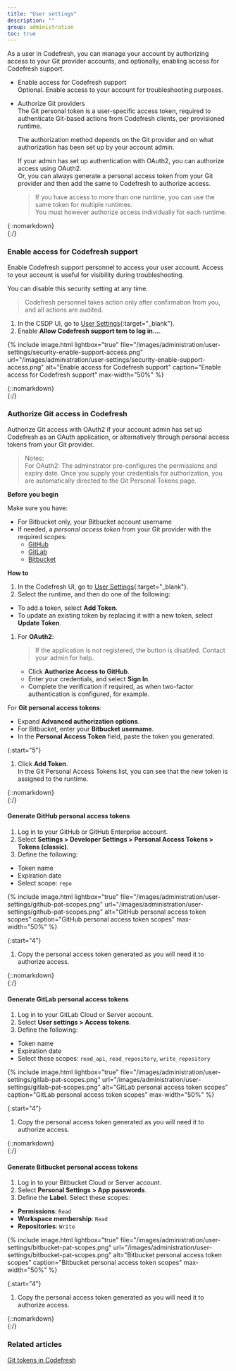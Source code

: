 ```yaml
---
title: "User settings"
description: ""
group: administration
toc: true
---
```


As a user in Codefresh, you can manage your account by authorizing access to your Git provider accounts, and optionally, enabling access for Codefresh support.

* Enable access for Codefresh support  
  Optional. Enable access to your account for troubleshooting purposes. 

* Authorize Git providers  
  The Git personal token is a user-specific access token, required to authenticate Git-based actions from Codefresh clients, per provisioned runtime.  


  The authorization method depends on the Git provider and on what authorization has been set up by your account admin.


  If your admin has set up authentication with OAuth2, you can authorize access using OAuth2.  
  Or, you can always generate a personal access token from your Git provider and then add the same to Codefresh to authorize access.  

  > If you have access to more than one runtime, you can use the same token for multiple runtimes.  
    You must however authorize access individually for each runtime.  

{::nomarkdown}
</br>
{:/} 

### Enable access for Codefresh support
Enable Codefresh support personnel to access your user account. Access to your account is useful for visibility during troubleshooting.  

You can disable this security setting at any time.

> Codefresh personnel takes action only after confirmation from you, and all actions are audited.

1. In the CSDP UI, go to [User Settings](https://g.codefresh.io/2.0/user-settings){:target="\_blank"}.
1. Enable **Allow Codefresh support tem to log in...**.

{% include 
   image.html 
   lightbox="true" 
   file="/images/administration/user-settings/security-enable-support-access.png" 
   url="/images/administration/user-settings/security-enable-support-access.png" 
   alt="Enable access for Codefresh support" 
   caption="Enable access for Codefresh support"
   max-width="50%" 
%}

{::nomarkdown}
</br>
{:/}

### Authorize Git access in Codefresh
Authorize Git access with OAuth2 if your account admin has set up Codefresh as an OAuth application, or alternatively through personal access tokens from your Git provider.  
>Notes:  
  For OAuth2:  The adminstrator pre-configures the permissions and expiry date. Once you supply your credentials for authorization, you are automatically directed to the Git Personal Tokens page. 

**Before you begin**  

Make sure you have:
* For Bitbucket only, your Bitbucket account username
* If needed, a _personal access token_ from your Git provider with the required scopes:
  * [GitHub](#generate-github-personal-access-tokens)
  * [GitLab](#generate-gitlab-personal-access-tokens)
  * [Bitbucket](#generate-bitbucket-personal-access-tokens)


**How to**
1. In the Codefresh UI, go to [User Settings](https://g.codefresh.io/2.0/user-settings){:target="\_blank"}.
1. Select the runtime, and then do one of the following:
  * To add a token, select **Add Token**.
  * To update an existing token by replacing it with a new token, select **Update Token**.
1. For **OAuth2**:
    > If the application is not registered, the button is disabled. Contact your admin for help.  
   * Click **Authorize Access to GitHub**.
   * Enter your credentials, and select **Sign In**.
   * Complete the verification if required, as when two-factor authentication is configured, for example.
<!---add new screenshot> -->


  For **Git personal access tokens**:  
  * Expand **Advanced authorization options**. 
  * For Bitbucket, enter your **Bitbucket username**. 
  * In the **Personal Access Token** field, paste the token you generated.

<!---add new screenshot> -->


{:start="5"}
1. Click **Add Token**.  
  In the Git Personal Access Tokens list, you can see that the new token is assigned to the runtime. 

{::nomarkdown}
</br>
{:/}

#### Generate GitHub personal access tokens 

1. Log in to your GitHub or GitHub Enterprise account.
1. Select **Settings > Developer Settings > Personal Access Tokens > Tokens (classic)**.
1. Define the following:
  * Token name
  * Expiration date
  * Select scope: `repo`

  {% include 
   image.html 
   lightbox="true" 
   file="/images/administration/user-settings/github-pat-scopes.png" 
   url="/images/administration/user-settings/github-pat-scopes.png" 
   alt="GitHub personal access token scopes" 
   caption="GitHub personal access token scopes"
   max-width="50%" 
  %}

{:start="4"}  
1. Copy the personal access token generated as you will need it to authorize access.

{::nomarkdown}
</br>
{:/}

#### Generate GitLab personal access tokens

1. Log in to your GitLab Cloud or Server account.
1. Select **User settings > Access tokens**.
1. Define the following:
  * Token name
  * Expiration date
  * Select these scopes: `read_api`, `read_repository`, `write_repository`

 {% include 
   image.html 
   lightbox="true" 
   file="/images/administration/user-settings/gitlab-pat-scopes.png" 
   url="/images/administration/user-settings/gitlab-pat-scopes.png" 
   alt="GitLab personal access token scopes" 
   caption="GitLab personal access token scopes"
   max-width="50%" 
  %}

{:start="4"}  
1. Copy the personal access token generated as you will need it to authorize access.




{::nomarkdown}
</br>
{:/}

#### Generate Bitbucket personal access tokens


1. Log in to your Bitbucket Cloud or Server account.
1. Select **Personal Settings > App passwords**.
1. Define the **Label**.
  Select these scopes: 
  * **Permissions**: `Read`
  * **Workspace membership**: `Read`
  * **Repositories**: `Write`

  {% include 
   image.html 
   lightbox="true" 
   file="/images/administration/user-settings/bitbucket-pat-scopes.png" 
   url="/images/administration/user-settings/bitbucket-pat-scopes.png" 
   alt="Bitbucket personal access token scopes" 
   caption="Bitbucket personal access token scopes"
   max-width="50%" 
  %}

{:start="4"}
1. Copy the personal access token generated as you will need it to authorize access.

{::nomarkdown}
</br>
{:/}

### Related articles  
[Git tokens in Codefresh]({{site.baseurl}}/docs/reference/git-tokens/)